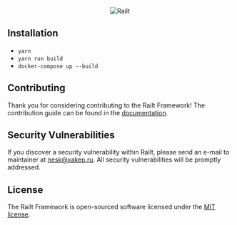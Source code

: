 <p align="center">
    <img src="https://railt.org/img/logo-dark.svg" alt="Railt" />
</p>

## Installation

- `yarn`
- `yarn run build`
- `docker-compose up --build`

## Contributing

Thank you for considering contributing to the Railt Framework! 
The contribution guide can be found in the [documentation](https://railt.org/docs/contributions).

## Security Vulnerabilities

If you discover a security vulnerability within Railt, please send an e-mail to maintainer 
at nesk@xakep.ru. All security vulnerabilities will be promptly addressed.

## License

The Railt Framework is open-sourced software licensed under the [MIT license](https://opensource.org/licenses/MIT).
